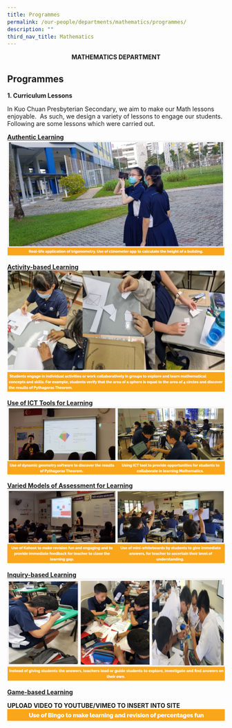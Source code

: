 ```yaml
---
title: Programmes
permalink: /our-people/departments/mathematics/programmes/
description: ""
third_nav_title: Mathematics
---
```

**<center>MATHEMATICS DEPARTMENT</center>**


## Programmes

**1. Curriculum Lessons**

In Kuo Chuan Presbyterian Secondary, we aim to make our Math lessons enjoyable.  As such, we design a variety of lessons to engage our students.  Following are some lessons which were carried out.  
   
**<u>Authentic Learning</u>**
![](/images/Our%20People/Departments/Math/Math%20Prog%201.png)

**<u>Activity-based Learning</u>**
![](/images/Our%20People/Departments/Math/Math%20Prog%202.jpg)
![](/images/Our%20People/Departments/Math/Math%20Prog%203.png)


**<u>Use of ICT Tools for Learning</u>**
![](/images/Our%20People/Departments/Math/Math%20Prog%204.png)

**<u>Varied Models of Assessment for Learning</u>**
![](/images/Our%20People/Departments/Math/Math%20Prog%205.png)

**<u>Inquiry-based Learning</u>**
![](/images/Our%20People/Departments/Math/Math%20Prog%206.png)

**<u>Game-based Learning</u>**

**UPLOAD VIDEO TO YOUTUBE/VIMEO TO INSERT INTO SITE**
![](/images/Our%20People/Departments/Math/Math%20Prog%207.png)
